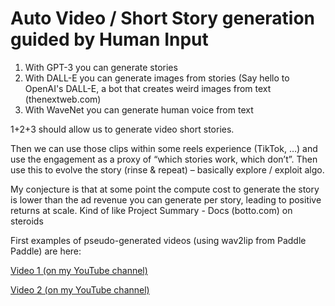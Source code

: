 # Auto Video / Short Story generation guided by Human Input

1)	With GPT-3 you can generate stories
2)	With DALL-E you can generate images from stories (Say hello to OpenAI's DALL-E, a bot that creates weird images from text (thenextweb.com)
3)	With WaveNet you can generate human voice from text

1+2+3 should allow us to generate video short stories.

Then we can use those clips within some reels experience (TikTok, …) and use the engagement as a proxy of “which stories work, which don’t”. 
Then use this to evolve the story (rinse & repeat) – basically explore / exploit algo.

My conjecture is that at some point the compute cost to generate the story is lower than the ad revenue you can generate per story, leading to positive returns at scale. Kind of like Project Summary - Docs (botto.com) on steroids

First examples of pseudo-generated videos (using wav2lip from Paddle Paddle) are here:

[Video 1 (on my YouTube channel)](https://www.youtube.com/watch?v=pE0BppJFylU)

[Video 2 (on my YouTube channel)](https://www.youtube.com/watch?v=_rvB5Tng_5k)
